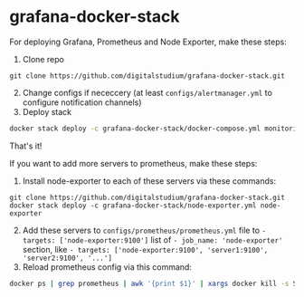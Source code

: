 # grafana-docker-stack

For deploying Grafana, Prometheus and Node Exporter, make these steps:
1. Clone repo
```
git clone https://github.com/digitalstudium/grafana-docker-stack.git
```
2. Change configs if nececcery (at least `configs/alertmanager.yml` to configure notification channels)
3. Deploy stack
```bash
docker stack deploy -c grafana-docker-stack/docker-compose.yml monitoring
```

That's it!

If you want to add more servers to prometheus, make these steps:
1. Install node-exporter to each of these servers via these commands:
```
git clone https://github.com/digitalstudium/grafana-docker-stack.git
docker stack deploy -c grafana-docker-stack/node-exporter.yml node-exporter
```
2. Add these servers to `configs/prometheus/prometheus.yml` file to `- targets: ['node-exporter:9100']` list of `- job_name: 'node-exporter'` section, like `- targets: ['node-exporter:9100', 'server1:9100', 'server2:9100', '...']`
3. Reload prometheus config via this command:
```bash
docker ps | grep prometheus | awk '{print $1}' | xargs docker kill -s SIGHUP
```
